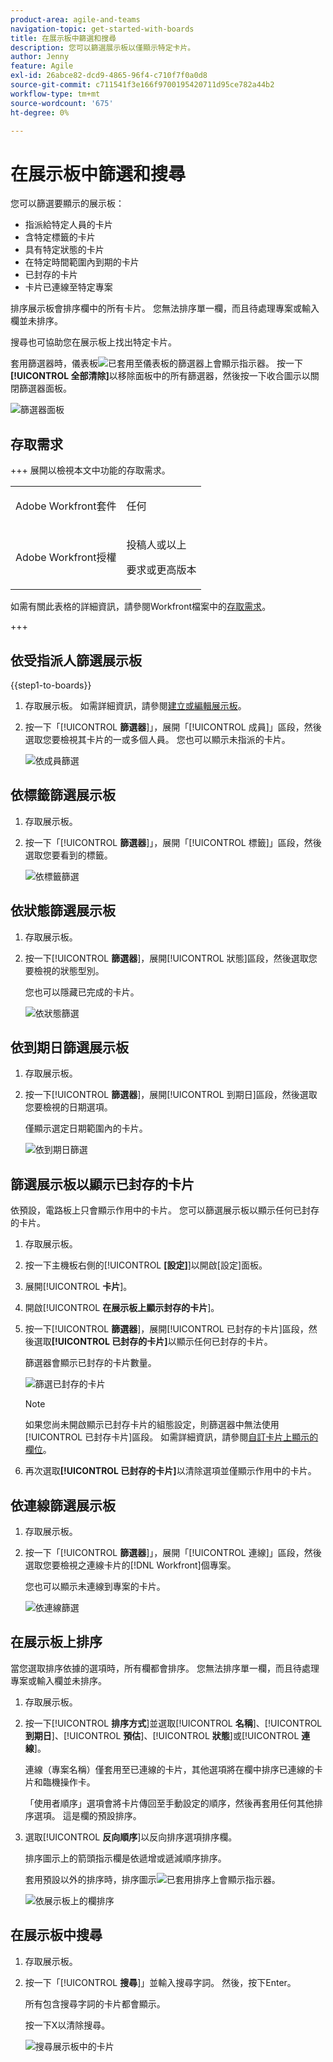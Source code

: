 ```yaml
---
product-area: agile-and-teams
navigation-topic: get-started-with-boards
title: 在展示板中篩選和搜尋
description: 您可以篩選展示板以僅顯示特定卡片。
author: Jenny
feature: Agile
exl-id: 26abce82-dcd9-4865-96f4-c710f7f0a0d8
source-git-commit: c711541f3e166f9700195420711d95ce782a44b2
workflow-type: tm+mt
source-wordcount: '675'
ht-degree: 0%

---
```


# 在展示板中篩選和搜尋

您可以篩選要顯示的展示板：

* 指派給特定人員的卡片
* 含特定標籤的卡片
* 具有特定狀態的卡片
* 在特定時間範圍內到期的卡片
* 已封存的卡片
* 卡片已連線至特定專案

排序展示板會排序欄中的所有卡片。 您無法排序單一欄，而且待處理專案或輸入欄並未排序。

搜尋也可協助您在展示板上找出特定卡片。

套用篩選器時，儀表板![已套用至儀表板](assets/boards-filterapplied-30x30.png)的篩選器上會顯示指示器。 按一下&#x200B;**[!UICONTROL 全部清除]**&#x200B;以移除面板中的所有篩選器，然後按一下收合圖示以關閉篩選器面板。

![篩選器面板](assets/boards-all-filters-collapsed-0823.png)

## 存取需求

+++ 展開以檢視本文中功能的存取需求。

<table style="table-layout:auto"> 
 <col> 
 <col> 
 <tbody> 
  <tr> 
   <td role="rowheader">Adobe Workfront套件</td> 
   <td> <p>任何</p> </td> 
  </tr> 
  <tr> 
   <td role="rowheader">Adobe Workfront授權</td> 
   <td> 
   <p>投稿人或以上</p> 
   <p>要求或更高版本</p>
   </td> 
  </tr> 
 </tbody> 
</table>

如需有關此表格的詳細資訊，請參閱Workfront檔案中的[存取需求](/help/quicksilver/administration-and-setup/add-users/access-levels-and-object-permissions/access-level-requirements-in-documentation.md)。

+++

## 依受指派人篩選展示板

{{step1-to-boards}}

1. 存取展示板。 如需詳細資訊，請參閱[建立或編輯展示板](../../agile/get-started-with-boards/create-edit-board.md)。
1. 按一下「[!UICONTROL **篩選器**]」，展開「[!UICONTROL 成員]」區段，然後選取您要檢視其卡片的一或多個人員。 您也可以顯示未指派的卡片。

   ![依成員篩選](assets/boards-filter-by-assignees-0822.png)

## 依標籤篩選展示板

1. 存取展示板。
1. 按一下「[!UICONTROL **篩選器**]」，展開「[!UICONTROL 標籤]」區段，然後選取您要看到的標籤。

   ![依標籤篩選](assets/boards-filter-by-tags-0822.png)

## 依狀態篩選展示板

1. 存取展示板。
1. 按一下&#x200B;[!UICONTROL **篩選器**]，展開[!UICONTROL 狀態]區段，然後選取您要檢視的狀態型別。

   您也可以隱藏已完成的卡片。

   ![依狀態篩選](assets/boards-filter-by-status-0822.png)

## 依到期日篩選展示板

1. 存取展示板。
1. 按一下&#x200B;[!UICONTROL **篩選器**]，展開[!UICONTROL 到期日]區段，然後選取您要檢視的日期選項。

   僅顯示選定日期範圍內的卡片。

   ![依到期日篩選](assets/boards-filter-by-due-date-0822.png)

## 篩選展示板以顯示已封存的卡片

依預設，電路板上只會顯示作用中的卡片。 您可以篩選展示板以顯示任何已封存的卡片。

1. 存取展示板。
1. 按一下主機板右側的&#x200B;[!UICONTROL **[設定]**]&#x200B;以開啟[設定]面板。
1. 展開&#x200B;[!UICONTROL **卡片**]。
1. 開啟&#x200B;[!UICONTROL **在展示板上顯示封存的卡片**]。
1. 按一下&#x200B;[!UICONTROL **篩選器**]，展開[!UICONTROL 已封存的卡片]區段，然後選取&#x200B;**[!UICONTROL 已封存的卡片]**&#x200B;以顯示任何已封存的卡片。

   篩選器會顯示已封存的卡片數量。

   ![篩選已封存的卡片](assets/filter-by-archived-cards.png)

   >[!NOTE]
   >
   >如果您尚未開啟顯示已封存卡片的組態設定，則篩選器中無法使用[!UICONTROL 已封存卡片]區段。 如需詳細資訊，請參閱[自訂卡片上顯示的欄位](/help/quicksilver/agile/get-started-with-boards/customize-fields-on-card.md)。

1. 再次選取&#x200B;**[!UICONTROL 已封存的卡片]**&#x200B;以清除選項並僅顯示作用中的卡片。

## 依連線篩選展示板

1. 存取展示板。
1. 按一下「[!UICONTROL **篩選器**]」，展開「[!UICONTROL 連線]」區段，然後選取您要檢視之連線卡片的[!DNL Workfront]個專案。

   您也可以顯示未連線到專案的卡片。

   ![依連線篩選](assets/boards-filter-by-connection.png)

## 在展示板上排序

當您選取排序依據的選項時，所有欄都會排序。 您無法排序單一欄，而且待處理專案或輸入欄並未排序。

1. 存取展示板。
1. 按一下&#x200B;[!UICONTROL **排序方式**]&#x200B;並選取&#x200B;[!UICONTROL **名稱**]、[!UICONTROL **到期日**]、[!UICONTROL **預估**]、[!UICONTROL **狀態**]&#x200B;或&#x200B;[!UICONTROL **連線**]。

   連線（專案名稱）僅套用至已連線的卡片，其他選項將在欄中排序已連線的卡片和臨機操作卡。

   「使用者順序」選項會將卡片傳回至手動設定的順序，然後再套用任何其他排序選項。 這是欄的預設排序。

1. 選取&#x200B;[!UICONTROL **反向順序**]&#x200B;以反向排序選項排序欄。

   排序圖示上的箭頭指示欄是依遞增或遞減順序排序。

   套用預設以外的排序時，排序圖示![已套用排序](assets/sort-applied-boards.png)上會顯示指示器。

   ![依展示板上的欄排序](assets/sort-by-columns-in-board.png)

## 在展示板中搜尋

1. 存取展示板。
1. 按一下「[!UICONTROL **搜尋**]」並輸入搜尋字詞。 然後，按下Enter。

   所有包含搜尋字詞的卡片都會顯示。

   按一下X以清除搜尋。

   ![搜尋展示板中的卡片](assets/boards-searchbox.png)
